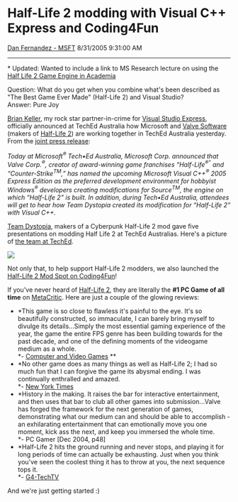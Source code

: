 <div id="page">

# Half-Life 2 modding with Visual C++ Express and Coding4Fun

[Dan Fernandez -
MSFT](https://social.msdn.microsoft.com/profile/Dan%20Fernandez%20-%20MSFT)
8/31/2005 9:31:00 AM

-----

<div id="content">

\* Updated: Wanted to include a link to MS Research lecture on using the
[Half Life 2 Game Engine in
Academia](http://research.microsoft.com/workshops/FS2005/webcasts/12536/lecture.htm)

Question: What do you get when you combine what's been described as "The
Best Game Ever Made" (Half-Life 2) and Visual Studio?   
Answer: Pure Joy  

[Brian Keller](http://blogs.msdn.com/briankel/), my rock star
partner-in-crime for [Visual Studio
Express](http://msdn.microsoft.com/express/), officially announced at
TechEd Australia how Microsoft and [Valve
Software](http://www.valve.com/) (makers of
[Half-Life 2](http://www.half-life2.com/)) are working together in
TechEd Australia yesterday. From the [joint press
release](http://www.microsoft.com/presspass/press/2005/aug05/08-31ValveCPlusPlusPR.mspx):

*Today at Microsoft<sup>®</sup> Tech•Ed Australia, Microsoft Corp.
announced that Valve Corp.<sup>®</sup>, creator of award-winning game
franchises “Half-Life<sup>®”</sup> and “Counter-Strike<sup>TM</sup>,”
has named the upcoming Microsoft Visual C++<sup>®</sup> 2005 Express
Edition as the preferred development environment for hobbyist
Windows<sup>®</sup> developers creating modifications for
Source<sup>TM</sup>, the engine on which “Half-Life 2” is built. In
addition, during Tech•Ed Australia, attendees will get to hear how Team
Dystopia created its modification for “Half-Life 2” with Visual C++.*

[Team Dystopia](http://www.dystopia-game.com/), makers of a Cyberpunk
Half-Life 2 mod gave five presentations on modding Half Life 2 at TechEd
Australias. Here's a picture of [the team at
TechEd](http://dystopia-game.com/tmp/IMG_4664.JPG).

[![](http://msdn.microsoft.com/coding4fun/images/halflife/c4f-halflife-title.jpg)](http://msdn.microsoft.com/coding4fun/half-life/default.aspx)

Not only that, to help support Half-Life 2 modders, we also launched the
[Half-Life 2 Mod Spot on
Coding4Fun](http://msdn.microsoft.com/coding4fun/half-life/default.aspx)\!

If you've never heard of [Half-Life 2](http://www.half-life2.com/), they
are literally the **\#1 PC Game of all time** on
[MetaCritic](http://www.metacritic.com/). Here are just a couple of the
glowing reviews: 

  - *This game is so close to flawless it's painful to the eye. It's so
    beautifully constructed, so immaculate, I can barely bring myself to
    divulge its details...Simply the most essential gaming experience of
    the year, the game the entire FPS genre has been building towards
    for the past decade, and one of the defining moments of the
    videogame medium as a whole.  
    *- [Computer and Video
    Games](http://www.computerandvideogames.com/reviews/reviews_story.php?id=111902)
    **
  - *No other game does as many things as well as Half-Life 2; I had so
    much fun that I can forgive the game its abysmal ending. I was
    continually enthralled and amazed.  
    *- [New York
    Times](http://www.nytimes.com/2004/11/25/technology/circuits/25game.html?ex=1102400752&ei=1&en=e3a5cf6f48defd10)
  - *History in the making. It raises the bar for interactive
    entertainment, and then uses that bar to club all other games into
    submission...Valve has forged the framework for the next generation
    of games, demonstrating what our medium can and should be able to
    accomplish - an exhilarating entertainment that can emotionally move
    you one moment, kick ass the next, and keep you immersed the whole
    time.  
    *- PC Gamer \[Dec 2004, p48\]
  - *Half-Life 2 hits the ground running and never stops, and playing it
    for long periods of time can actually be exhausting. Just when you
    think you've seen the coolest thing it has to throw at you, the next
    sequence tops it.  
    *-
    [G4-TechTV](http://www.g4techtv.com/xplay/features/50469/HalfLife_2_Review.html)

And we're <span class="underline">just</span> getting started :)

 

 

</div>

</div>

